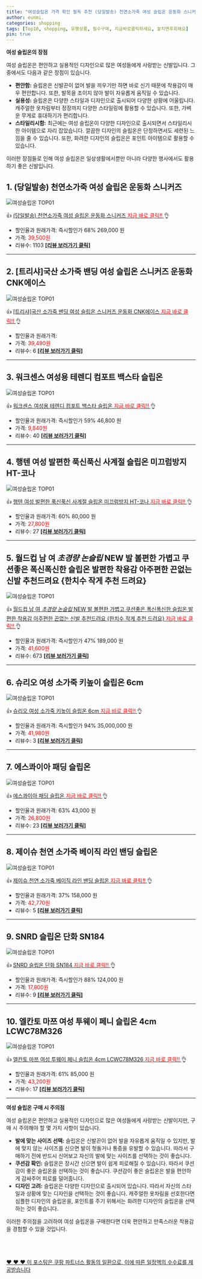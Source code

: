 ```yaml
---
title: "여성슬립온 가격 확인 필독 추천 (당일발송) 천연소가죽 여성 슬립온 운동화 스니커즈 비교 장점 구매가이드"
author: eunmi.
categories: shopping
tags: [Top10, shopping, 유행상품, 필수구매, 지금바로클릭하세요, 놓치면후회해요]
pin: true
---
```

**여성 슬립온의 장점**

여성 슬립온은 편안하고 실용적인 디자인으로 많은 여성들에게 사랑받는 신발입니다. 그 중에서도 다음과 같은 장점이 있습니다.

* **편안함:** 슬립온은 신발끈이 없어 발을 끼우기만 하면 바로 신기 때문에 착용감이 매우 편안합니다. 또한, 발목을 조이지 않아 발이 자유롭게 움직일 수 있습니다.
* **실용성:** 슬립온은 다양한 스타일과 디자인으로 출시되어 다양한 상황에 어울립니다. 캐주얼한 옷차림부터 정장까지 다양한 스타일링에 활용할 수 있습니다. 또한, 가벼운 무게로 휴대하기가 편리합니다.
* **스타일리시함:** 최근에는 여성 슬립온이 다양한 디자인으로 출시되면서 스타일리시한 아이템으로 자리 잡았습니다. 깔끔한 디자인의 슬립온은 단정하면서도 세련된 느낌을 줄 수 있습니다. 또한, 화려한 디자인의 슬립온은 포인트 아이템으로 활용할 수 있습니다.

이러한 장점들로 인해 여성 슬립온은 일상생활에서뿐만 아니라 다양한 행사에서도 활용하기 좋은 신발입니다.

   

## 1. (당일발송) 천연소가죽 여성 슬립온 운동화 스니커즈

![여성슬립온 TOP01](https://thumbnail8.coupangcdn.com/thumbnails/remote/230x230ex/image/vendor_inventory/602b/2504d6a00da8d6e548d678de75af870a1f588671af0ce6a9a7f57af444cd.jpg)


👍 [(당일발송) 천연소가죽 여성 슬립온 운동화 스니커즈 <font color=red> 지금 바로 클릭!! </font> ](https://link.coupang.com/re/AFFSDP?lptag=AF3617701&subid=GithubCoopas&pageKey=7215550131&traceid=V0-153&itemId=18271501947&vendorItemId=85417704647) 👌 


- 할인율과 원래가격: 즉시할인가 68%  269,000   원
- 가격: <span style='color:red'>39,500원</span>
- 리뷰수: 1103  [**[리뷰 보러가기 클릭]**](https://link.coupang.com/re/AFFSDP?lptag=AF3617701&subid=GithubCoopas&pageKey=7215550131&traceid=V0-153&itemId=18271501947&vendorItemId=85417704647)

---


   

## 2. [트리샤]국산 소가죽 밴딩 여성 슬립온 스니커즈 운동화 CNK에이스

![여성슬립온 TOP01](https://thumbnail6.coupangcdn.com/thumbnails/remote/230x230ex/image/vendor_inventory/1d8c/279f513b5fb143d73dd1173e4b63d387959ed57c328211ae412095b95db9.jpg)


👍 [[트리샤]국산 소가죽 밴딩 여성 슬립온 스니커즈 운동화 CNK에이스 <font color=red> 지금 바로 클릭!! </font> ](https://link.coupang.com/re/AFFSDP?lptag=AF3617701&subid=GithubCoopas&pageKey=7149262986&traceid=V0-153&itemId=17970536220&vendorItemId=85716022426) 👌 


- 할인율과 원래가격: 
- 가격: <span style='color:red'>39,490원</span>
- 리뷰수: 6  [**[리뷰 보러가기 클릭]**](https://link.coupang.com/re/AFFSDP?lptag=AF3617701&subid=GithubCoopas&pageKey=7149262986&traceid=V0-153&itemId=17970536220&vendorItemId=85716022426)

---


   

## 3. 워크센스 여성용 테렌디 컴포트 백스타 슬립온

![여성슬립온 TOP01](https://thumbnail6.coupangcdn.com/thumbnails/remote/230x230ex/image/retail/images/3568309556782490-290b0adc-02a4-4a02-ae7c-9acd47163d00.jpg)


👍 [워크센스 여성용 테렌디 컴포트 백스타 슬립온 <font color=red> 지금 바로 클릭!! </font> ](https://link.coupang.com/re/AFFSDP?lptag=AF3617701&subid=GithubCoopas&pageKey=6503836931&traceid=V0-153&itemId=14332643504&vendorItemId=81577228387) 👌 


- 할인율과 원래가격: 즉시할인가 59%  46,800   원
- 가격: <span style='color:red'>9,840원</span>
- 리뷰수: 40  [**[리뷰 보러가기 클릭]**](https://link.coupang.com/re/AFFSDP?lptag=AF3617701&subid=GithubCoopas&pageKey=6503836931&traceid=V0-153&itemId=14332643504&vendorItemId=81577228387)

---


   

## 4. 행텐 여성 발편한 푹신푹신 사계절 슬립온 미끄럼방지 HT-코나

![여성슬립온 TOP01](https://thumbnail8.coupangcdn.com/thumbnails/remote/230x230ex/image/vendor_inventory/93cf/f1d649c2b37146f53ea36cf755d29219fc20c37e4e91c4e488af46e35d64.png)


👍 [행텐 여성 발편한 푹신푹신 사계절 슬립온 미끄럼방지 HT-코나 <font color=red> 지금 바로 클릭!! </font> ](https://link.coupang.com/re/AFFSDP?lptag=AF3617701&subid=GithubCoopas&pageKey=6404578009&traceid=V0-153&itemId=13707802989&vendorItemId=80218903973) 👌 


- 할인율과 원래가격: 60%  80,000   원
- 가격: <span style='color:red'>27,800원</span>
- 리뷰수: 27  [**[리뷰 보러가기 클릭]**](https://link.coupang.com/re/AFFSDP?lptag=AF3617701&subid=GithubCoopas&pageKey=6404578009&traceid=V0-153&itemId=13707802989&vendorItemId=80218903973)

---


   

## 5. 월드컵 남 여 *초경량 논슬립* NEW 발 볼편한 가볍고 쿠션좋은 폭신폭신한 슬립온 발편한 착용감 아주편한 끈없는 신발 추천드려요 {한치수 작게 추천 드려요}

![여성슬립온 TOP01](https://thumbnail8.coupangcdn.com/thumbnails/remote/230x230ex/image/vendor_inventory/7de2/a4db00d705c6cae3f939f5fd51d24cdfeaefbdb7835c175566d2bcf8bf26.jpg)


👍 [월드컵 남 여 *초경량 논슬립* NEW 발 볼편한 가볍고 쿠션좋은 폭신폭신한 슬립온 발편한 착용감 아주편한 끈없는 신발 추천드려요 {한치수 작게 추천 드려요} <font color=red> 지금 바로 클릭!! </font> ](https://link.coupang.com/re/AFFSDP?lptag=AF3617701&subid=GithubCoopas&pageKey=6348767278&traceid=V0-153&itemId=13350082625&vendorItemId=85232150536) 👌 


- 할인율과 원래가격: 즉시할인가 47%  189,000   원
- 가격: <span style='color:red'>41,600원</span>
- 리뷰수: 673  [**[리뷰 보러가기 클릭]**](https://link.coupang.com/re/AFFSDP?lptag=AF3617701&subid=GithubCoopas&pageKey=6348767278&traceid=V0-153&itemId=13350082625&vendorItemId=85232150536)

---


   

## 6. 슈리오 여성 소가죽 키높이 슬립온 6cm

![여성슬립온 TOP01](https://thumbnail9.coupangcdn.com/thumbnails/remote/230x230ex/image/vendor_inventory/0f01/3e11aa1245a22c071e55e9e63cf3cfacc0eb3cf8309628f5ca70bfcbc7eb.jpg)


👍 [슈리오 여성 소가죽 키높이 슬립온 6cm <font color=red> 지금 바로 클릭!! </font> ](https://link.coupang.com/re/AFFSDP?lptag=AF3617701&subid=GithubCoopas&pageKey=6976694715&traceid=V0-153&itemId=19144321997&vendorItemId=86263506894) 👌 


- 할인율과 원래가격: 즉시할인가 94%  35,000,000   원
- 가격: <span style='color:red'>41,980원</span>
- 리뷰수: 3  [**[리뷰 보러가기 클릭]**](https://link.coupang.com/re/AFFSDP?lptag=AF3617701&subid=GithubCoopas&pageKey=6976694715&traceid=V0-153&itemId=19144321997&vendorItemId=86263506894)

---


   

## 7. 에스콰이아 패딩 슬립온

![여성슬립온 TOP01](https://thumbnail7.coupangcdn.com/thumbnails/remote/230x230ex/image/rs_quotation_api/gvqcnpcm/a392572a6d5646c38e369b4022f45b9a.jpg)


👍 [에스콰이아 패딩 슬립온 <font color=red> 지금 바로 클릭!! </font> ](https://link.coupang.com/re/AFFSDP?lptag=AF3617701&subid=GithubCoopas&pageKey=6131656176&traceid=V0-153&itemId=11697057005&vendorItemId=78971363419) 👌 


- 할인율과 원래가격: 63%  43,000   원
- 가격: <span style='color:red'>26,800원</span>
- 리뷰수: 23  [**[리뷰 보러가기 클릭]**](https://link.coupang.com/re/AFFSDP?lptag=AF3617701&subid=GithubCoopas&pageKey=6131656176&traceid=V0-153&itemId=11697057005&vendorItemId=78971363419)

---


   

## 8. 제이슈 천연 소가죽 베이직 라인 밴딩 슬립온

![여성슬립온 TOP01](https://thumbnail8.coupangcdn.com/thumbnails/remote/230x230ex/image/rs_quotation_api/jbzkkgwh/c12252eadb57435c83c9ca99664086c7.jpg)


👍 [제이슈 천연 소가죽 베이직 라인 밴딩 슬립온 <font color=red> 지금 바로 클릭!! </font> ](https://link.coupang.com/re/AFFSDP?lptag=AF3617701&subid=GithubCoopas&pageKey=4855114618&traceid=V0-153&itemId=6290254914&vendorItemId=73585787525) 👌 


- 할인율과 원래가격: 37%  158,000   원
- 가격: <span style='color:red'>42,770원</span>
- 리뷰수: 5  [**[리뷰 보러가기 클릭]**](https://link.coupang.com/re/AFFSDP?lptag=AF3617701&subid=GithubCoopas&pageKey=4855114618&traceid=V0-153&itemId=6290254914&vendorItemId=73585787525)

---


   

## 9. SNRD 슬립온 단화 SN184

![여성슬립온 TOP01](https://thumbnail6.coupangcdn.com/thumbnails/remote/230x230ex/image/retail/images/1771795188610722-1896aefa-ba63-43f6-9766-494c8ae98e85.jpg)


👍 [SNRD 슬립온 단화 SN184 <font color=red> 지금 바로 클릭!! </font> ](https://link.coupang.com/re/AFFSDP?lptag=AF3617701&subid=GithubCoopas&pageKey=117500525&traceid=V0-153&itemId=351242749&vendorItemId=3855915202) 👌 


- 할인율과 원래가격: 즉시할인가 88%  124,000   원
- 가격: <span style='color:red'>17,800원</span>
- 리뷰수: 9  [**[리뷰 보러가기 클릭]**](https://link.coupang.com/re/AFFSDP?lptag=AF3617701&subid=GithubCoopas&pageKey=117500525&traceid=V0-153&itemId=351242749&vendorItemId=3855915202)

---


   

## 10. 엘칸토 마쯔 여성 투웨이 페니 슬립온 4cm LCWC78M326

![여성슬립온 TOP01](https://thumbnail10.coupangcdn.com/thumbnails/remote/230x230ex/image/vendor_inventory/15d2/8848bacda02ce0f43eb08dcaab20d5683cb0229df7d38098e83743cba1fc.jpg)


👍 [엘칸토 마쯔 여성 투웨이 페니 슬립온 4cm LCWC78M326 <font color=red> 지금 바로 클릭!! </font> ](https://link.coupang.com/re/AFFSDP?lptag=AF3617701&subid=GithubCoopas&pageKey=7177628342&traceid=V0-153&itemId=18096312378&vendorItemId=85248803069) 👌 


- 할인율과 원래가격: 61%  85,000   원
- 가격: <span style='color:red'>43,200원</span>
- 리뷰수: 17  [**[리뷰 보러가기 클릭]**](https://link.coupang.com/re/AFFSDP?lptag=AF3617701&subid=GithubCoopas&pageKey=7177628342&traceid=V0-153&itemId=18096312378&vendorItemId=85248803069)

---
**여성 슬립온 구매 시 주의점**

여성 슬립온은 편안하고 실용적인 디자인으로 많은 여성들에게 사랑받는 신발이지만, 구매 시 주의해야 할 몇 가지 사항이 있습니다.

* **발에 맞는 사이즈 선택:** 슬립온은 신발끈이 없어 발을 자유롭게 움직일 수 있지만, 발에 맞지 않는 사이즈를 신으면 발이 헛돌거나 통증을 유발할 수 있습니다. 따라서 구매하기 전에 반드시 신어보고 자신의 발에 맞는 사이즈를 선택하는 것이 좋습니다.
* **쿠션감 확인:** 슬립온은 장시간 신으면 발이 쉽게 피로해질 수 있습니다. 따라서 쿠션감이 좋은 슬립온을 선택하는 것이 좋습니다. 쿠션감이 좋은 슬립온은 발을 편안하게 감싸주어 피로를 덜어줍니다.
* **디자인 고려:** 슬립온은 다양한 디자인으로 출시되어 있습니다. 따라서 자신의 스타일과 상황에 맞는 디자인을 선택하는 것이 좋습니다. 캐주얼한 옷차림을 선호한다면 심플한 디자인의 슬립온을, 포인트를 주기 위해서는 화려한 디자인의 슬립온을 선택하는 것이 좋습니다.

이러한 주의점을 고려하여 여성 슬립온을 구매한다면 더욱 편안하고 만족스러운 착용감을 경험할 수 있을 것입니다.<br><br><br><br><br> [ ❤ ❤ ❤ 이 포스팅은 쿠팡 파트너스 활동의 일환으로, 이에 따른 일정액의 수수료를 제공받습니다](https://link.coupang.com/a/bcEFyh)